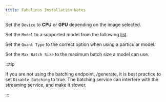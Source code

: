 ```yaml
---
title: Fabulinus Installation Notes
---
```


Set the `Device` to **CPU** or **GPU** depending on the image selected.

Set the `Model` to a supported model from the following [list](https://docs.titanml.co/docs/titan-takeoff/experimentation/supported-models).

Set the `Quant Type` to the correct option when using a particular model.

Set the `Max Batch Size` to the maximum batch size a model can use.

:::tip

If you are not using the batching endpoint, /generate, it is best practice to set `Disable Batching` to true. The batching service can interfere with the streaming service, and make it slower.

:::
